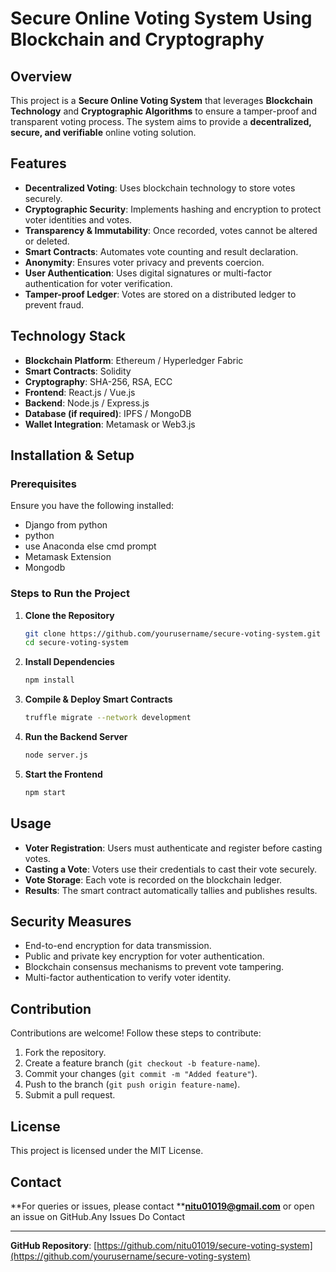 # Secure Online Voting System Using Blockchain and Cryptography

## Overview

This project is a **Secure Online Voting System** that leverages **Blockchain Technology** and **Cryptographic Algorithms** to ensure a tamper-proof and transparent voting process. The system aims to provide a **decentralized, secure, and verifiable** online voting solution.

## Features

- **Decentralized Voting**: Uses blockchain technology to store votes securely.
- **Cryptographic Security**: Implements hashing and encryption to protect voter identities and votes.
- **Transparency & Immutability**: Once recorded, votes cannot be altered or deleted.
- **Smart Contracts**: Automates vote counting and result declaration.
- **Anonymity**: Ensures voter privacy and prevents coercion.
- **User Authentication**: Uses digital signatures or multi-factor authentication for voter verification.
- **Tamper-proof Ledger**: Votes are stored on a distributed ledger to prevent fraud.

## Technology Stack

- **Blockchain Platform**: Ethereum / Hyperledger Fabric
- **Smart Contracts**: Solidity
- **Cryptography**: SHA-256, RSA, ECC
- **Frontend**: React.js / Vue.js
- **Backend**: Node.js / Express.js
- **Database (if required)**: IPFS / MongoDB
- **Wallet Integration**: Metamask or Web3.js

## Installation & Setup

### Prerequisites

Ensure you have the following installed:

- Django from python
- python
- use Anaconda else cmd prompt
- Metamask Extension
- Mongodb

### Steps to Run the Project

1. **Clone the Repository**
   ```sh
   git clone https://github.com/yourusername/secure-voting-system.git
   cd secure-voting-system
   ```
2. **Install Dependencies**
   ```sh
   npm install
   ```
3. **Compile & Deploy Smart Contracts**
   ```sh
   truffle migrate --network development
   ```
4. **Run the Backend Server**
   ```sh
   node server.js
   ```
5. **Start the Frontend**
   ```sh
   npm start
   ```

## Usage

- **Voter Registration**: Users must authenticate and register before casting votes.
- **Casting a Vote**: Voters use their credentials to cast their vote securely.
- **Vote Storage**: Each vote is recorded on the blockchain ledger.
- **Results**: The smart contract automatically tallies and publishes results.

## Security Measures

- End-to-end encryption for data transmission.
- Public and private key encryption for voter authentication.
- Blockchain consensus mechanisms to prevent vote tampering.
- Multi-factor authentication to verify voter identity.

## Contribution

Contributions are welcome! Follow these steps to contribute:

1. Fork the repository.
2. Create a feature branch (`git checkout -b feature-name`).
3. Commit your changes (`git commit -m "Added feature"`).
4. Push to the branch (`git push origin feature-name`).
5. Submit a pull request.

## License

This project is licensed under the MIT License.

## Contact

**For queries or issues, please contact ****[nitu01019@gmail.com](mailto\:nitu01019@gmail.com)** or open an issue on GitHub.Any  Issues Do Contact

---

**GitHub Repository**: [https://github.com/nitu01019/secure-voting-system](https://github.com/yourusername/secure-voting-system)


